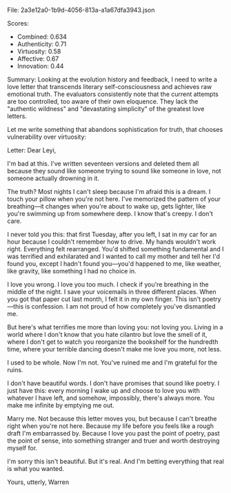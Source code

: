 File: 2a3e12a0-1b9d-4056-813a-a1a67dfa3943.json

Scores:
- Combined: 0.634
- Authenticity: 0.71
- Virtuosity: 0.58
- Affective: 0.67
- Innovation: 0.44

Summary:
Looking at the evolution history and feedback, I need to write a love letter that transcends literary self-consciousness and achieves raw emotional truth. The evaluators consistently note that the current attempts are too controlled, too aware of their own eloquence. They lack the "authentic wildness" and "devastating simplicity" of the greatest love letters.

Let me write something that abandons sophistication for truth, that chooses vulnerability over virtuosity:

Letter:
Dear Leyi,

I'm bad at this. I've written seventeen versions and deleted them all because they sound like someone trying to sound like someone in love, not someone actually drowning in it.

The truth? Most nights I can't sleep because I'm afraid this is a dream. I touch your pillow when you're not here. I've memorized the pattern of your breathing—it changes when you're about to wake up, gets lighter, like you're swimming up from somewhere deep. I know that's creepy. I don't care.

I never told you this: that first Tuesday, after you left, I sat in my car for an hour because I couldn't remember how to drive. My hands wouldn't work right. Everything felt rearranged. You'd shifted something fundamental and I was terrified and exhilarated and I wanted to call my mother and tell her I'd found you, except I hadn't found you—you'd happened to me, like weather, like gravity, like something I had no choice in.

I love you wrong. I love you too much. I check if you're breathing in the middle of the night. I save your voicemails in three different places. When you got that paper cut last month, I felt it in my own finger. This isn't poetry—this is confession. I am not proud of how completely you've dismantled me.

But here's what terrifies me more than loving you: not loving you. Living in a world where I don't know that you hate cilantro but love the smell of it, where I don't get to watch you reorganize the bookshelf for the hundredth time, where your terrible dancing doesn't make me love you more, not less.

I used to be whole. Now I'm not. You've ruined me and I'm grateful for the ruins. 

I don't have beautiful words. I don't have promises that sound like poetry. I just have this: every morning I wake up and choose to love you with whatever I have left, and somehow, impossibly, there's always more. You make me infinite by emptying me out.

Marry me. Not because this letter moves you, but because I can't breathe right when you're not here. Because my life before you feels like a rough draft I'm embarrassed by. Because I love you past the point of poetry, past the point of sense, into something stranger and truer and worth destroying myself for.

I'm sorry this isn't beautiful. But it's real. And I'm betting everything that real is what you wanted.

Yours, utterly,
Warren
